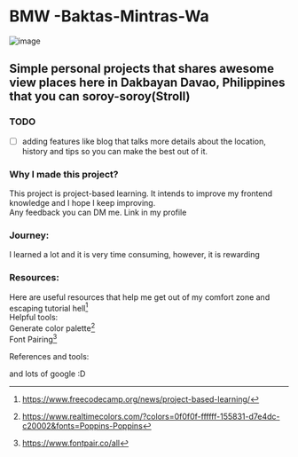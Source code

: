 # BMW -Baktas-Mintras-Wa

![image](https://github.com/ronzron/BMW--Baktas-Mintras-Wa/assets/75774813/120aafbb-436b-47e3-9676-649aebde22e1)

## Simple personal projects that shares awesome view places here in Dakbayan Davao, Philippines that you can soroy-soroy(Stroll)

### TODO

- [ ] adding features like blog that talks more details about the location, history and tips so you can make the best out of it. 

### Why I made this project?

This project is project-based learning. It intends to improve my frontend knowledge and I hope I keep improving.\
Any feedback you can DM me. Link in my profile

### Journey:

I learned a lot and it is very time consuming, however, it is rewarding

### Resources:

Here are useful resources that help me get out of my comfort zone and escaping tutorial hell[^1]\
Helpful tools:\
Generate color palette[^2]\
Font Pairing[^3]

References and tools:
[^1]: <https://www.freecodecamp.org/news/project-based-learning/>
[^2]: <https://www.realtimecolors.com/?colors=0f0f0f-ffffff-155831-d7e4dc-c20002&fonts=Poppins-Poppins>
[^3]: <https://www.fontpair.co/all>

and lots of google :D
